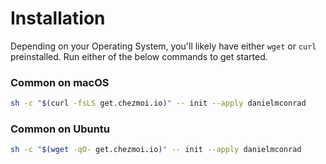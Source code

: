# Installation

Depending on your Operating System, you'll likely have either `wget` or `curl` preinstalled. Run either of the below commands to get started.

### Common on macOS
```sh
sh -c "$(curl -fsLS get.chezmoi.io)" -- init --apply danielmconrad
```

### Common on Ubuntu

```sh
sh -c "$(wget -qO- get.chezmoi.io)" -- init --apply danielmconrad
```
